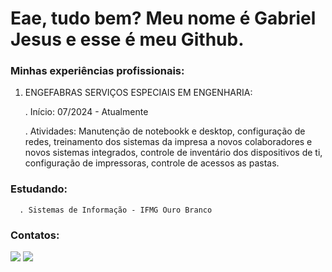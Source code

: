 # Eae, tudo bem? Meu nome é Gabriel Jesus e esse é meu Github.

### **Minhas experiências profissionais:**
   1. ENGEFABRAS SERVIÇOS ESPECIAIS EM ENGENHARIA:

      . Início: 07/2024 - Atualmente
      
      . Atividades: Manutenção de notebookk e desktop, configuração de redes, treinamento dos sistemas da impresa a novos colaboradores e novos sistemas integrados, controle de inventário dos dispositivos de ti, configuração de impressoras, controle de acessos as pastas.


### **Estudando:**
      . Sistemas de Informação - IFMG Ouro Branco

### **Contatos:**


<div>
  <a href = "mailto:91gabrieldejesus@gmail.com"><img loading="lazy" src="https://img.shields.io/badge/Gmail-D14836?style=for-the-badge&logo=gmail&logoColor=white" target="_blank"></a>
  <a href="http://www.linkedin.com/in/gabriel-de-jesus-5ba426256" target="_blank"><img loading="lazy" src="https://img.shields.io/badge/-LinkedIn-%230077B5?style=for-the-badge&logo=linkedin&logoColor=white" target="_blank"></a>   
</div>

